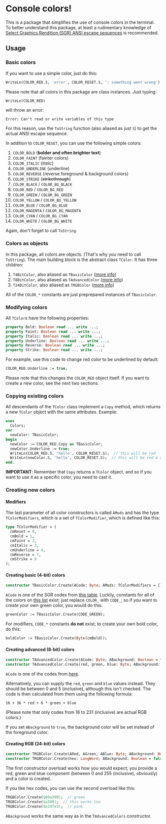 # Console colors!

This is a package that simplifies the use of console colors in the terminal. To better understand this package, at least a rudimentary knowledge of [Select Graphics Rendition (SGR) ANSI escape sequences](https://en.wikipedia.org/wiki/ANSI_escape_code#SGR) is recommended.

## Usage

### Basic colors

If you want to use a simple color, just do this:

~~~ pascal
WriteLn(COLOR_RED.S, 'error', COLOR_RESET.S, ': something went wrong');
~~~

Please note that all colors in this package are class instances. Just typing:

~~~ pascal
WriteLn(COLOR_RED)
~~~

will throw an error:

~~~
Error: Can't read or write variables of this type
~~~

For this reason, use the `ToString` function (also aliased as just `S`) to get the actual ANSI escape sequence.

In addition to `COLOR_RESET`, you can use the following simple colors:

<span id="color-constants-list"></span>

   1. `COLOR_BOLD` (**bolder and often brighter text**)
   2. `COLOR_FAINT` (fainter colors)
   3. `COLOR_ITALIC` (*italic*)
   4. `COLOR_UNDERLINE` (underline)
   5. `COLOR_REVERSE` (reverse foreground & background colors)
   6. `COLOR_STRIKE` (~~strikethrough~~)
   7. `COLOR_BLACK` / `COLOR_BG_BLACK`
   8. `COLOR_RED` / `COLOR_BG_RED`
   9. `COLOR_GREEN` / `COLOR_BG_GREEN`
  10. `COLOR_YELLOW` / `COLOR_BG_YELLOW`
  11. `COLOR_BLUE` / `COLOR_BG_BLUE`
  12. `COLOR_MAGENTA` / `COLOR_BG_MAGENTA`
  13. `COLOR_CYAN` / `COLOR_BG_CYAN`
  14. `COLOR_WHITE` / `COLOR_BG_WHITE`

Again, don't forget to call `ToString`.

### Colors as objects

In this package, all colors are objects. (That's why you need to call `ToString`). The main building block is the abstract class `TColor`. It has three children:

  1. `T4BitColor`, also aliased as `TBasicColor` ([more info](https://en.wikipedia.org/wiki/ANSI_escape_code#3-bit_and_4-bit))
  2. `T8BitColor`, also aliased as `TAdvancedColor` ([more info](https://en.wikipedia.org/wiki/ANSI_escape_code#8-bit))
  3. `T24BitColor`, also aliased as `TRGBColor` ([more info](https://en.wikipedia.org/wiki/ANSI_escape_code#24-bit))

All of the `COLOR_*` constants are just preprepared instances of `TBasicColor`.

### Modifying colors

All `TColor`s have the following properties:

~~~ pascal
property Bold: Boolean read ... write ...;
property Faint: Boolean read ... write ...;
property Italic: Boolean read ... write ...;
property Underline: Boolean read ... write ...;
property Reverse: Boolean read ... write ...;
property Strike: Boolean read ... write ...;
~~~

For example, use this code to change red color to be underlined by default:

~~~ pascal
COLOR_RED.Underline := true;
~~~

Please note that this changes the `COLOR_RED` object itself. If you want to create a new color, see the next two sections.

### Copying existing colors

All descendants of the `TColor` class implement a `Copy` method, which returns a new `TColor` object with the same attributes. Example:

~~~ pascal
uses
  Colors;
var
  newColor: TBasicColor;
begin
  newColor := COLOR_RED.Copy as TBasicColor;
  newColor.Underline := true;
  WriteLn(COLOR_RED.S, 'hello', COLOR_RESET.S);  // this will be red
  WriteLn(newColor.S, 'hello', COLOR_RESET.S);  // this will be red & underlined
end.
~~~

**IMPORTANT**: Remember that `Copy` returns a `TColor` object, and so if you want to use it as a specific color, you need to cast it.

### Creating new colors

#### Modifiers

The last parameter of all color constructors is called `AMods` and has the type `TColorModifiers`, which is a set of `TColorModifier`, which is defined like this:

~~~ pascal
type TColorModifier = (
  cmReset = 0,
  cmBold = 1,
  cmFaint = 2,
  cmItalic = 3,
  cmUnderline = 4,
  cmReverse = 7,
  cmStrike = 9
);
~~~

#### Creating basic (4-bit) colors

~~~ pascal
constructor TBasicColor.Create(ACode: Byte; AMods: TColorModifiers = []);
~~~

`ACode` is one of the SGR codes from [this table](https://en.wikipedia.org/wiki/ANSI_escape_code#SGR). Luckily, constants for all of the colors on [this list](#color-constants-list) exist; just replace `COLOR_` with `CODE_`; so if you want to create your own green color, you would do this:

~~~ pascal
greenColor := TBasicColor.Create(CODE_GREEN);
~~~

For modifiers, `CODE_*` constants **do not** exist; to create your own bold color, do this:

~~~ pascal
boldColor := TBasicColor.Create(Byte(cmBold));
~~~

#### Creating advanced (8-bit) colors

~~~ pascal
constructor TAdvancedColor.Create(ACode: Byte; ABackground: Boolean = false; AMods: TColorModifiers = []);
constructor TAdvancedColor.Create(red, green, blue: Byte; ABackground: Boolean = false; AMods: TColorModifiers = []);
~~~

`ACode` is one of the codes from [here](https://en.wikipedia.org/wiki/ANSI_escape_code#8-bit).

Alternatively, you can supply the `red`, `green` and `blue` values instead. They should be between 0 and 5 (inclusive), although this isn't checked. The code is then calculated from them using the following formula:

    16 + 36 * red + 6 * green + blue

(Please note that only codes from 16 to 231 (inclusive) are actual RGB colors.)

If you set `ABackground` to `true`, the background color will be set instead of the foreground color.

#### Creating RGB (24-bit) colors

~~~ pascal
constructor TRGBColor.Create(ARed, AGreen, ABlue: Byte; ABackground: Boolean = false; AMods: TColorModifiers = []);
constructor TRGBColor.Create(hex: LongWord; ABackground: Boolean = false; AMods: TColorModifiers = []);
~~~

The first constructor overload works how you would expect; you provide a red, green and blue component (between 0 and 255 (inclusive), obviously) and a color is created.

If you like hex codes, you can use the second overload like this:

~~~ pascal
TRGBColor.Create($00a300);  // green
TRGBColor.Create($a300);  // this works too
TRGBColor.Create($e34fe3);  // pink
~~~

`ABackground` works the same way as in the `TAdvancedColors` constructor.
